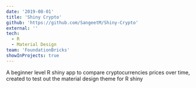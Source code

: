 ```yaml
---
date: '2019-08-01'
title: 'Shiny Crypto'
github: 'https://github.com/SangeetM/Shiny-Crypto'
external: ''
tech:
  - R
  - Material Design
team: 'FoundationBricks'
showInProjects: true
---
```


A beginner level R shiny app to compare cryptocurrencies prices over time, created to test out the material design theme for R shiny
